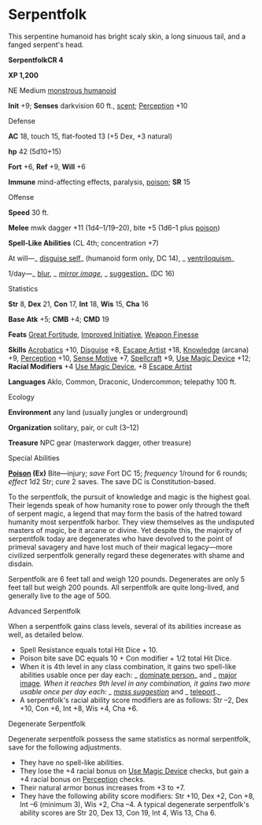 # Serpentfolk

This serpentine humanoid has bright scaly skin, a long sinuous tail, and a fanged serpent's head.

**SerpentfolkCR 4**

**XP 1,200**

NE Medium [monstrous humanoid](/pathfinderRPG/prd/monsters/creatureTypes.html#_monstrous-humanoid)

**Init** +9; **Senses** darkvision 60 ft., [scent](/pathfinderRPG/prd/monsters/universalMonsterRules.html#_scent); [Perception](/pathfinderRPG/prd/additionalMonsters/../skills/perception.html#_perception) +10

Defense

**AC** 18, touch 15, flat-footed 13 (+5 Dex, +3 natural)

**hp** 42 (5d10+15)

**Fort** +6, **Ref** +9, **Will** +6

**Immune** mind-affecting effects, paralysis, [poison](/pathfinderRPG/prd/monsters/universalMonsterRules.html#_poison-(ex-or-su)); **SR** 15

Offense

**Speed** 30 ft.

**Melee** mwk dagger +11 (1d4–1/19–20), bite +5 (1d6–1 plus [poison](/pathfinderRPG/prd/monsters/universalMonsterRules.html#_poison-(ex-or-su)))

**Spell-Like Abilities** (CL 4th; concentration +7)

At will—_ [disguise self](/pathfinderRPG/prd/additionalMonsters/../spells/disguiseSelf.html#_disguise-self)_ (humanoid form only, DC 14), _ [ventriloquism](/pathfinderRPG/prd/additionalMonsters/../spells/ventriloquism.html#_ventriloquism)_

1/day—_ [blur](/pathfinderRPG/prd/additionalMonsters/../spells/blur.html#_blur)_, _ [mirror image](/pathfinderRPG/prd/additionalMonsters/../spells/mirrorImage.html#_mirror-image)_, _ [suggestion](/pathfinderRPG/prd/additionalMonsters/../spells/suggestion.html#_suggestion)_ (DC 16)

Statistics

**Str** 8, **Dex** 21, **Con** 17, **Int** 18, **Wis** 15, **Cha** 16

**Base Atk** +5; **CMB** +4; **CMD** 19

**Feats** [Great Fortitude](/pathfinderRPG/prd/additionalMonsters/../feats.html#_great-fortitude), [Improved Initiative](/pathfinderRPG/prd/additionalMonsters/../feats.html#_improved-initiative), [Weapon Finesse](/pathfinderRPG/prd/additionalMonsters/../feats.html#_weapon-finesse)

**Skills** [Acrobatics](/pathfinderRPG/prd/additionalMonsters/../skills/acrobatics.html#_acrobatics) +10, [Disguise](/pathfinderRPG/prd/additionalMonsters/../skills/disguise.html#_disguise) +8, [Escape Artist](/pathfinderRPG/prd/additionalMonsters/../skills/escapeArtist.html#_escape-artist) +18, [Knowledge](/pathfinderRPG/prd/additionalMonsters/../skills/knowledge.html#_knowledge) (arcana) +9, [Perception](/pathfinderRPG/prd/additionalMonsters/../skills/perception.html#_perception) +10, [Sense Motive](/pathfinderRPG/prd/additionalMonsters/../skills/senseMotive.html#_sense-motive) +7, [Spellcraft](/pathfinderRPG/prd/additionalMonsters/../skills/spellcraft.html#_spellcraft) +9, [Use Magic Device](/pathfinderRPG/prd/additionalMonsters/../skills/useMagicDevice.html#_use-magic-device) +12; **Racial Modifiers** +4 [Use Magic Device](/pathfinderRPG/prd/additionalMonsters/../skills/useMagicDevice.html#_use-magic-device), +8 [Escape Artist](/pathfinderRPG/prd/additionalMonsters/../skills/escapeArtist.html#_escape-artist)

**Languages** Aklo, Common, Draconic, Undercommon; telepathy 100 ft.

Ecology

**Environment** any land (usually jungles or underground)

**Organization** solitary, pair, or cult (3–12)

**Treasure** NPC gear (masterwork dagger, other treasure)

Special Abilities

**[Poison](/pathfinderRPG/prd/monsters/universalMonsterRules.html#_poison-(ex-or-su)) (Ex)** Bite—injury; _save_ Fort DC 15; _frequency_ 1/round for 6 rounds; _effect_ 1d2 Str; _cure_ 2 saves. The save DC is Constitution-based.

To the serpentfolk, the pursuit of knowledge and magic is the highest goal. Their legends speak of how humanity rose to power only through the theft of serpent magic, a legend that may form the basis of the hatred toward humanity most serpentfolk harbor. They view themselves as the undisputed masters of magic, be it arcane or divine. Yet despite this, the majority of serpentfolk today are degenerates who have devolved to the point of primeval savagery and have lost much of their magical legacy—more civilized serpentfolk generally regard these degenerates with shame and disdain.

Serpentfolk are 6 feet tall and weigh 120 pounds. Degenerates are only 5 feet tall but weigh 200 pounds. All serpentfolk are quite long-lived, and generally live to the age of 500.

Advanced Serpentfolk

When a serpentfolk gains class levels, several of its abilities increase as well, as detailed below.

- Spell Resistance equals total Hit Dice + 10.
- Poison bite save DC equals 10 + Con modifier + 1/2 total Hit Dice.
- When it is 4th level in any class combination, it gains two spell-like abilities usable once per day each: _ [dominate person](/pathfinderRPG/prd/additionalMonsters/../spells/dominatePerson.html#_dominate-person)_ and _ [major image](/pathfinderRPG/prd/additionalMonsters/../spells/majorImage.html#_major-image)_. When it reaches 9th level in any combination, it gains two more usable once per day each: _ [mass suggestion](/pathfinderRPG/prd/additionalMonsters/../spells/suggestion.html#_suggestion-mass)_ and _ [teleport](/pathfinderRPG/prd/additionalMonsters/../spells/teleport.html#_teleport)._
- A serpentfolk's racial ability score modifiers are as follows: Str –2, Dex +10, Con +6, Int +8, Wis +4, Cha +6.

Degenerate Serpentfolk

Degenerate serpentfolk possess the same statistics as normal serpentfolk, save for the following adjustments.

- They have no spell-like abilities.
- They lose the +4 racial bonus on [Use Magic Device](/pathfinderRPG/prd/additionalMonsters/../skills/useMagicDevice.html#_use-magic-device) checks, but gain a +4 racial bonus on [Perception](/pathfinderRPG/prd/additionalMonsters/../skills/perception.html#_perception) checks.
- Their natural armor bonus increases from +3 to +7.
- They have the following ability score modifiers: Str +10, Dex +2, Con +8, Int –6 (minimum 3), Wis +2, Cha –4. A typical degenerate serpentfolk's ability scores are Str 20, Dex 13, Con 19, Int 4, Wis 13, Cha 6.


